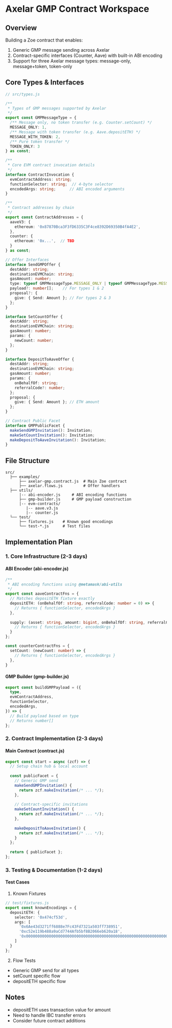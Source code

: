 # Axelar GMP Contract Workspace

## Overview
Building a Zoe contract that enables:
1. Generic GMP message sending across Axelar
2. Contract-specific interfaces (Counter, Aave) with built-in ABI encoding
3. Support for three Axelar message types: message-only, message+token, token-only

## Core Types & Interfaces

```typescript
// src/types.js

/**
 * Types of GMP messages supported by Axelar
 */
export const GMPMessageType = {
  /** Message only, no token transfer (e.g. Counter.setCount) */
  MESSAGE_ONLY: 1,
  /** Message with token transfer (e.g. Aave.depositETH) */
  MESSAGE_WITH_TOKEN: 2, 
  /** Pure token transfer */
  TOKEN_ONLY: 3
} as const;

/**
 * Core EVM contract invocation details
 */
interface ContractInvocation {
  evmContractAddress: string;
  functionSelector: string;  // 4-byte selector
  encodedArgs: string;      // ABI encoded arguments
}

/**
 * Contract addresses by chain
 */
export const ContractAddresses = {
  aaveV3: {
    ethereum: '0x87870Bca3F3fD6335C3F4ce8392D69350B4fA4E2',
  },
  counter: {
    ethereum: '0x...',  // TBD
  }
} as const;

// Offer Interfaces
interface SendGMPOffer {
  destAddr: string;
  destinationEVMChain: string;
  gasAmount: number;
  type: typeof GMPMessageType.MESSAGE_ONLY | typeof GMPMessageType.MESSAGE_WITH_TOKEN | typeof GMPMessageType.TOKEN_ONLY;
  payload?: number[];    // For types 1 & 2
  proposal?: {
    give: { Send: Amount }; // For types 2 & 3
  };
}

interface SetCountOffer {
  destAddr: string;
  destinationEVMChain: string;
  gasAmount: number;
  params: {
    newCount: number;
  };
}

interface DepositToAaveOffer {
  destAddr: string;
  destinationEVMChain: string;
  gasAmount: number;
  params: {
    onBehalfOf: string;
    referralCode?: number;
  };
  proposal: {
    give: { Send: Amount }; // ETH amount
  };
}

// Contract Public Facet
interface GMPPublicFacet {
  makeSendGMPInvitation(): Invitation;
  makeSetCountInvitation(): Invitation;
  makeDepositToAaveInvitation(): Invitation;
}
```

## File Structure
```
src/
  ├── examples/
      ├── axelar-gmp.contract.js  # Main Zoe contract
      ├── axelar.flows.js         # Offer handlers
  ├── utils/
      |-- abi-encoder.js     # ABI encoding functions
      ├── gmp-builder.js     # GMP payload construction
      |-- evm-contracts/
         |-- aave.v3.js
         |-- counter.js
  └── test/
      ├── fixtures.js    # Known good encodings
      └── test-*.js      # Test files
```

## Implementation Plan

### 1. Core Infrastructure (2-3 days)

#### ABI Encoder (abi-encoder.js)
```typescript
/**
 * ABI encoding functions using @metamask/abi-utils
 */
export const aaveContractFns = {
  // Matches depositETH fixture exactly
  depositETH: (onBehalfOf: string, referralCode: number = 0) => {
    // Returns { functionSelector, encodedArgs }
  },
  
  supply: (asset: string, amount: bigint, onBehalfOf: string, referralCode: number = 0) => {
    // Returns { functionSelector, encodedArgs }
  }
};

const counterContractFns = {
  setCount: (newCount: number) => {
    // Returns { functionSelector, encodedArgs }
  },
}
```

#### GMP Builder (gmp-builder.js)
```typescript
export const buildGMPPayload = ({
  type,
  evmContractAddress,
  functionSelector,
  encodedArgs,
}) => {
  // Build payload based on type
  // Returns number[]
};
```

### 2. Contract Implementation (2-3 days)

#### Main Contract (contract.js)
```typescript
export const start = async (zcf) => {
  // Setup chain hub & local account
  
  const publicFacet = {
    // Generic GMP send
    makeSendGMPInvitation() {
      return zcf.makeInvitation(/* ... */);
    },
    
    // Contract-specific invitations
    makeSetCountInvitation() {
      return zcf.makeInvitation(/* ... */);
    },
    
    makeDepositToAaveInvitation() {
      return zcf.makeInvitation(/* ... */);
    }
  };
  
  return { publicFacet };
};
```

### 3. Testing & Documentation (1-2 days)

#### Test Cases
1. Known Fixtures
```typescript
// test/fixtures.js
export const knownEncodings = {
  depositETH: {
    selector: '0x474cf53d',
    args: [
      '0x6Ae43d3271ff6888e7Fc43Fd7321a503ff738951',
      '0xc52e119b488a9aCd7744Afb5bf8B2066eb620a18',
      '0x0000000000000000000000000000000000000000000000000000000000000000'
    ]
  }
};
```

2. Flow Tests
- Generic GMP send for all types
- setCount specific flow
- depositETH specific flow

## Notes
- depositETH uses transaction value for amount
- Need to handle IBC transfer errors
- Consider future contract additions
